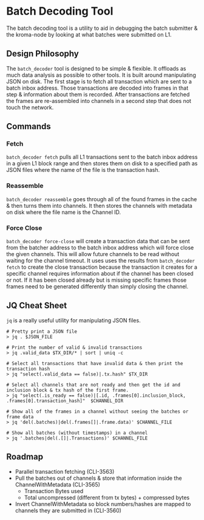 # Batch Decoding Tool

The batch decoding tool is a utility to aid in debugging the batch submitter & the kroma-node
by looking at what batches were submitted on L1.

## Design Philosophy

The `batch_decoder` tool is designed to be simple & flexible. It offloads as much data analysis
as possible to other tools. It is built around manipulating JSON on disk. The first stage is to
fetch all transaction which are sent to a batch inbox address. Those transactions are decoded into
frames in that step & information about them is recorded. After transactions are fetched the frames
are re-assembled into channels in a second step that does not touch the network.

## Commands

### Fetch

`batch_decoder fetch` pulls all L1 transactions sent to the batch inbox address in a given L1 block
range and then stores them on disk to a specified path as JSON files where the name of the file is
the transaction hash.

### Reassemble

`batch_decoder reassemble` goes through all of the found frames in the cache & then turns them
into channels. It then stores the channels with metadata on disk where the file name is the Channel ID.

### Force Close

`batch_decoder force-close` will create a transaction data that can be sent from the batcher address to
the batch inbox address which will force close the given channels. This will allow future channels to
be read without waiting for the channel timeout. It uses uses the results from `batch_decoder fetch` to
create the close transaction because the transaction it creates for a specific channel requires information
about if the channel has been closed or not. If it has been closed already but is missing specific frames
those frames need to be generated differently than simply closing the channel.


## JQ Cheat Sheet

`jq` is a really useful utility for manipulating JSON files.

```shell
# Pretty print a JSON file
> jq . $JSON_FILE

# Print the number of valid & invalid transactions
> jq .valid_data $TX_DIR/* | sort | uniq -c

# Select all transactions that have invalid data & then print the transaction hash
> jq "select(.valid_data == false)|.tx.hash" $TX_DIR

# Select all channels that are not ready and then get the id and inclusion block & tx hash of the first frame.
> jq "select(.is_ready == false)|[.id, .frames[0].inclusion_block, .frames[0].transaction_hash]"  $CHANNEL_DIR

# Show all of the frames in a channel without seeing the batches or frame data
> jq 'del(.batches)|del(.frames[]|.frame.data)' $CHANNEL_FILE

# Show all batches (without timestamps) in a channel
> jq '.batches|del(.[]|.Transactions)' $CHANNEL_FILE
```


## Roadmap

- Parallel transaction fetching (CLI-3563)
- Pull the batches out of channels & store that information inside the ChannelWithMetadata (CLI-3565)
  - Transaction Bytes used
  - Total uncompressed (different from tx bytes) + compressed bytes
- Invert ChannelWithMetadata so block numbers/hashes are mapped to channels they are submitted in (CLI-3560)
